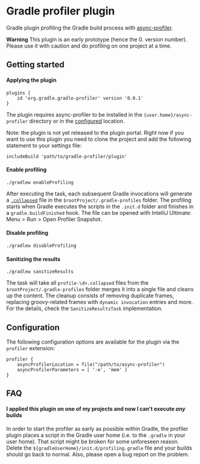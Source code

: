 # Gradle profiler plugin

Gradle plugin profiling the Gradle build process with [async-profiler](https://github.com/jvm-profiling-tools/async-profiler). 

**Warning** This plugin is an early prototype (hence the 0. version number). 
Please use it with caution and do profiling on one project at a time.

## Getting started

#### Applying the plugin

    plugins {
        id 'org.gradle.gradle-profiler' version '0.0.1'
    }
  
The plugin requires async-profiler to be installed in the `{user.home}/async-profiler` directory or in the [configured](#configuration) location.
    
Note: the plugin is not yet released to the plugin portal.
Right now if you want to use this plugin you need to clone the project and add the following statement to your settings file:

    includeBuild 'path/to/gradle-profiler/plugin' 
    
#### Enable profiling

    ./gradlew enableProfiling

After executing the task, each subsequent Gradle invocations will generate a [`.collapsed`](https://github.com/brendangregg/FlameGraph) file in the `$rootProject/.gradle-profiles` folder.
The profiling starts when Gradle executes the scripts in the `.init.d` folder and finishes in a `gradle.buildFinished` hook. 
The file can be opened with IntelliJ Ultimate: Menu > Run > Open Profiler Snapshot.  

#### Disable profiling

    ./gradlew disableProfiling
    
#### Sanitizing the results

    ./gradlew sanitizeResults
    
The task will take all `profile-\d+.collapsed` files from the `$rootProject/.gradle-profiles` folder merges it into a single file and cleans up the content.
 The cleanup consists of removing duplicate frames, replacing groovy-related frames with `dynamic invocation` entries and more. 
 For the details, check the `SanitizeResultsTask` implementation.

## Configuration

The following configuration options are available for the plugin via the `profiler` extension:
```
profiler {
    asyncProfilerLocation = file("/path/to/async-profiler")
    asyncProfilerParameters = [ '-e', 'mem' ]
}
```

## FAQ

#### I applied this plugin on one of my projects and now I can't execute _any_ builds

In order to start the profiler as early as possible within Gradle, the profiler plugin places a script in the Gradle user home (i.e. to the `.gradle` in your user home).
That script might be broken for some unforeseen reason.
Delete the `${gradleUserHome}/init.d/profiling.gradle` file and your builds should go back to normal.
Also, please open a bug report on the problem.
